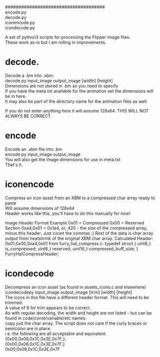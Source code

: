 #####################################  
encode.py  
decode.py  
iconencode.py  
icondecode.py  

A set of python3 scripts for processing the Flipper image files.  
These work as-is but I am rolling in improvements.  
  
##  
# decode.  
  
Decode a .bm into .xbm:  
decode.py input_image output_image [width] [height]   
Dimensions are not stored in .bm so you need to specify  
If you have the meta.txt available for the animation set the dimensions will be in here.  
It may also be part of the directory name for the animation files as well.  
  
If you do not enter anything here it will assume 128x64. THIS WILL NOT ALWAYS BE CORRECT.  
  
##  
# encode  
Encode an .xbm file into .bm  
encode.py input_image output_image  
You will also get the image dimensions for use in meta.txt  
That's it.  

##  
# iconencode
Compress an icon asset from an XBM to a compressed char array ready to paste  
Will assume dimensions of 128x64  
Header works like this, you'll have to do this manually for now!
 
Image Header Format Example
0x01 = Compressed
0x00 = Reserved Section
0xa4,0x01 = 0x1a4, or, 420 - the size of the compressed array, minus this header. Just count the commas ;) 
Rest of the data is char array output from heatshrink of the original XBM char array.
Calculated Header: 0x01,0x00,0xa4,0x01
from furry_hal_compress.c:
typedef struct {
    uint8_t is_compressed;
    uint8_t reserved;
    uint16_t compressed_buff_size;
} FurryHalCompressHeader;


##  
# icondecode  
Decompress an icon asset (as found in assets_icons.c and elsewhere)  
icondecodepy input_image output_image [trim] [width] [height]  
The icons in this file have a different header format. This will need to be trimmed.  
A value of 8 for trim appears to be correct.  
As with regular decoding, the width and height are not listed - but can be found in code/const/variable/etc names.  
copy just the char array. The script does not care if the curly braces or semicolon are in place.  
i.e. the following are all acceptable and equivalent.  
{0x00,0x08,0x1C,0x3E,0x7F,};  
{0x00,0x08,0x1C,0x3E,0x7F,}  
0x00,0x08,0x1C,0x3E,0x7F  

